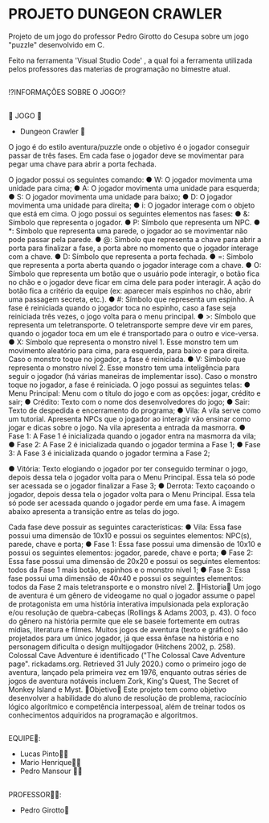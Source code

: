 # PROJETO DUNGEON CRAWLER
Projeto de um jogo do professor Pedro Girotto do Cesupa sobre um jogo "puzzle" desenvolvido em C.

Feito na ferramenta 'Visual Studio Code' , a qual foi a ferramenta utilizada pelos professores das materias de programação no bimestre atual.
##
  ⁉️INFORMAÇÕES SOBRE O JOGO⁉️
##
  👾 JOGO 👾
-  Dungeon Crawler 🐍
  
O jogo é do estilo aventura/puzzle onde o objetivo é o jogador conseguir passar de
três fases. Em cada fase o jogador deve se movimentar para pegar uma chave para
abrir a porta fechada.

O jogador possui os seguintes comando:
● W: O jogador movimenta uma unidade para cima;
● A: O jogador movimenta uma unidade para esquerda;
● S: O jogador movimenta uma unidade para baixo;
● D: O jogador movimenta uma unidade para direita;
● i: O jogador interage com o objeto que está em cima.
O jogo possui os seguintes elementos nas fases:
● &amp;: Símbolo que representa o jogador.
● P: Símbolo que representa um NPC.
● *: Símbolo que representa uma parede, o jogador ao se movimentar não pode
passar pela parede.
● @: Simbolo que representa a chave para abrir a porta para finalizar a fase, a
porta abre no momento que o jogador interage com a chave.
● D: Símbolo que representa a porta fechada.
● =: Simbolo que representa a porta aberta quando o jogador interage com a
chave.
● O: Símbolo que representa um botão que o usuário pode interagir, o botão
fica no chão e o jogador deve ficar em cima dele para poder interagir. A ação
do botão fica a critério da equipe (ex: aparecer mais espinhos no chão, abrir
uma passagem secreta, etc.).
● #: Símbolo que representa um espinho. A fase é reiniciada quando o jogador
toca no espinho, caso a fase seja reiniciada três vezes, o jogo volta para o
menu principal.
● &gt;: Símbolo que representa um teletransporte. O teletransporte sempre deve
vir em pares, quando o jogador toca em um ele é transportado para o outro e
vice-versa.
● X: Símbolo que representa o monstro nível 1. Esse monstro tem um
movimento aleatório para cima, para esquerda, para baixo e para direita. Caso
o monstro toque no jogador, a fase é reiniciada.
● V: Símbolo que representa o monstro nível 2. Esse monstro tem uma
inteligência para seguir o jogador (há várias maneiras de implementar isso).
Caso o monstro toque no jogador, a fase é reiniciada.
O jogo possui as seguintes telas:
● Menu Principal: Menu com o título do jogo e com as opções: jogar, crédito e
sair;
● Crédito: Texto com o nome dos desenvolvedores do jogo;
● Sair: Texto de despedida e encerramento do programa;
● Vila: A vila serve como um tutorial. Apresenta NPCs que o jogador ao interagir
vão ensinar como jogar e dicas sobre o jogo. Na vila apresenta a entrada da
masmorra.
● Fase 1: A Fase 1 é inicializada quando o jogador entra na masmorra da vila;
● Fase 2: A Fase 2 é inicializada quando o jogador termina a Fase 1;
● Fase 3: A Fase 3 é inicializada quando o jogador termina a Fase 2;

● Vitória: Texto elogiando o jogador por ter conseguido terminar o jogo, depois
dessa tela o jogador volta para o Menu Principal. Essa tela só pode ser
acessada se o jogador finalizar a Fase 3;
● Derrota: Texto caçoando o jogador, depois dessa tela o jogador volta para o
Menu Principal. Essa tela só pode ser acessada quando o jogador perde em
uma fase.
A imagem abaixo apresenta a transição entre as telas do jogo.

Cada fase deve possuir as seguintes características:
● Vila: Essa fase possui uma dimensão de 10x10 e possui os seguintes
elementos: NPC(s), parede, chave e porta;
● Fase 1: Essa fase possui uma dimensão de 10x10 e possui os seguintes
elementos: jogador, parede, chave e porta;
● Fase 2: Essa fase possui uma dimensão de 20x20 e possui os seguintes
elementos: todos da Fase 1 mais botão, espinhos e o monstro nível 1;
● Fase 3: Essa fase possui uma dimensão de 40x40 e possui os seguintes
elementos: todos da Fase 2 mais teletransporte e o monstro nível 2.
  📖Historia📖
Um jogo de aventura é um gênero de videogame no qual o jogador assume o papel
de protagonista em uma história interativa impulsionada pela exploração e/ou
resolução de quebra-cabeças (Rollings &amp; Adams 2003, p. 43). O foco do gênero na
história permite que ele se baseie fortemente em outras mídias, literatura e filmes.
Muitos jogos de aventura (texto e gráfico) são projetados para um único jogador, já
que essa ênfase na história e no personagem dificulta o design multijogador
(Hitchens 2002, p. 258). Colossal Cave Adventure é identificado (&quot;The Colossal Cave
Adventure page&quot;. rickadams.org. Retrieved 31 July 2020.) como o primeiro jogo de
aventura, lançado pela primeira vez em 1976, enquanto outras séries de jogos de
aventura notáveis incluem Zork, King&#39;s Quest, The Secret of Monkey Island e Myst.
  📌Objetivo📌
Este projeto tem como objetivo desenvolver a habilidade do aluno de resolução de
problema, raciocínio lógico algorítmico e competência interpessoal, além de treinar
todos os conhecimentos adquiridos na programação e algoritmos.
##
EQUIPE👬:
- Lucas Pinto🙎‍♂️
- Mario Henrique🙎‍♂️
- Pedro Mansour 🙎‍♂️
##
PROFESSOR🙋‍♂️:
- Pedro Girotto🤵
